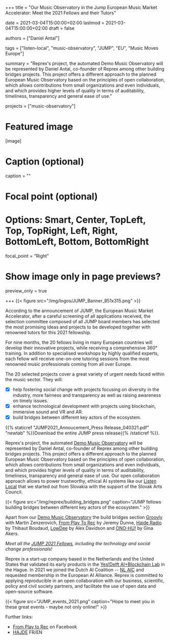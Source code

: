 +++
title = "Our Music Observatory in the Jump European Music Market Accelerator: Meet the 2021 Fellows and their Tutors"

date = 2021-03-04T15:00:00+02:00
lastmod = 2021-03-04T15:00:00+02:00
draft = false

authors = ["Daniel Antal"]

tags = ["listen-local", "music-observatory", "JUMP", "EU", "Music Moves Europe"]

summary = "Reprex's project, the automated Demo Music Observatory will be represented by Daniel Antal, co-founder of Reprex among other building bridges projects. This project offers a different approach to the planned European Music Observatory based on the principles of open collaboration, which allows contributions from small organizations and even individuals, and which provides higher levels of quality in terms of auditability, timeliness, transparency and general ease of use."

projects = ["music-observatory"]

# Featured image
[image]
  # Caption (optional)
  caption = ""

  # Focal point (optional)
  # Options: Smart, Center, TopLeft, Top, TopRight, Left, Right, BottomLeft, Bottom, BottomRight
  focal_point = "Right"

  # Show image only in page previews?
  preview_only = true

+++
{{< figure src="/img/logos/JUMP_Banner_851x315.png" >}}

According to the announcement of JUMP, the European Music Market Accelerator, after a careful screening of all applications received, the selection committee composed of all JUMP board members has selected the most promising ideas and projects to be developed together with renowned tutors for this 2021 fellowship. 

For nine months, the 20 fellows living in many European countries will develop their innovative projects, while receiving a comprehensive 360° training. In addition to specialised workshops by highly qualified experts, each fellow will receive one-on-one tutoring sessions from the most renowned music professionals coming from all over Europe. 

The 20 selected projects cover a great variety of urgent needs faced within the music sector.
They will:
- [x] help fostering social change with projects focusing on diversity in the industry, more fairness and
transparency as well as raising awareness on timely issues.
- [x] enhance technological development with projects using blockchain, immersive sound and VR and AR.
- [x] build bridges between different key actors of the ecosystem.

{{% staticref "JUMP2021_Annoucement_Press Release_040321.pdf" "newtab" %}}Download the entire JUMP press release{{% /staticref %}}.

Reprex's project, the automated [Demo Music Observatory](https://reprex.nl/project/music-observatory/) will be represented by Daniel Antal, co-founder of Reprex among other building bridges projects. This project offers a different approach to the planned European Music Observatory based on the principles of open collaboration, which allows contributions from small organizations and even individuals, and which provides higher levels of quality in terms of auditability, timeliness, transparency and general ease of use. Our open collaboration approach allows to power trustworthy, ethical AI systems like our [Listen Local](https://reprex.nl/project/listen-local/) that we started out from Slovakia with the support of the Slovak Arts Council. 

{{< figure src="/img/reprex/building_bridges.png" caption="JUMP fellows building bridges between different key actors of the ecosystem." >}}

Apart from our [Demo Music Observatory](https://reprex.nl/project/music-observatory/) the build bridges section [Groovly](https://www.jumpmusic.eu/fellow2021/groovly/) with Martin Zenzerovich, [From Play To Rec](https://www.jumpmusic.eu/fellow2021/from-play-to-rec/) by Jeremy Dunne, [Hajde Radio](https://www.jumpmusic.eu/fellow2021/hajde-radio/) by Thibaut Boudaud, [LowDee](https://www.jumpmusic.eu/fellow2021/lowdee/) by Alex Davidson and [ONO-HU!](https://www.jumpmusic.eu/fellow2021/uno-hu/) by Gina Akers. 

_Meet all the [JUMP 2021 Fellows](https://www.jumpmusic.eu/fellows/), including the technology and social change professionals!_

Reprex is a start-up company based in the Netherlands and the United States that validated its early products in the [Yes!Delft AI+Blockchain Lab](post/2020-09-25-yesdelft-validation/) in the Hague. In 2021 we joined the Dutch AI Coalition -- [NL AIC](post/2021-02-16-nlaic/) and requested membership in the European AI Alliance. Reprex is committed to applying reproducible in an open collaboration with our business, scientific, policy and civil society partners, and facilitate the use of open data and open-source software.

{{< figure src="JUMP_events_2021.png" caption="Hope to meet you in these great events - maybe not only online!" >}}


Further links:
- [From Play to Rec](https://www.facebook.com/fromplaytorec/) on Facebook
- [HAJDE](https://hajde.fr/) FR/EN

